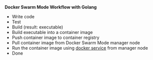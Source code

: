 **Docker Swarm Mode Workflow with Golang**

- Write code
- Test
- Build (result: executable)
- Build executable into a container image
- Push container image to container registry
- Pull container image from Docker Swarm Mode manager node
- Run the container image using [docker service](https://blog.nimbleci.com/2016/10/05/how-to-automate-the-deploy-of-docker-services/) from manager node
- Done
